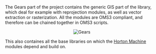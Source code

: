 The Gears part of the project contains the generic GIS part of the library, which deal for example with reprojection modules, as well as vector extraction or rasterization. All the modules are OMS3 compliant, and therefore can be chained together in OMS3 scripts.


<p align='center'><img src='http://wiki.jgrasstools.googlecode.com/git/images/frontpage/jgrassgears.png' alt='Gears' /></p>


This also containes all the base libraries on which the [Horton Machine](HortonMachine.md) modules depend and build on.